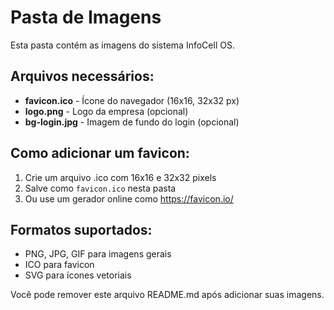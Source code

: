 # Pasta de Imagens

Esta pasta contém as imagens do sistema InfoCell OS.

## Arquivos necessários:

- **favicon.ico** - Ícone do navegador (16x16, 32x32 px)
- **logo.png** - Logo da empresa (opcional)
- **bg-login.jpg** - Imagem de fundo do login (opcional)

## Como adicionar um favicon:

1. Crie um arquivo .ico com 16x16 e 32x32 pixels
2. Salve como `favicon.ico` nesta pasta
3. Ou use um gerador online como https://favicon.io/

## Formatos suportados:

- PNG, JPG, GIF para imagens gerais
- ICO para favicon
- SVG para ícones vetoriais

Você pode remover este arquivo README.md após adicionar suas imagens.
